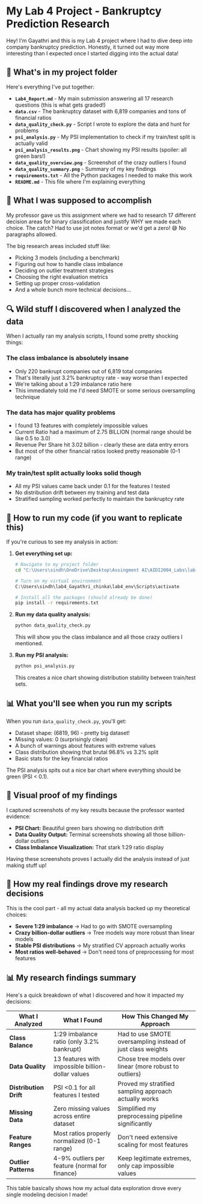 # My Lab 4 Project - Bankruptcy Prediction Research

Hey! I'm Gayathri and this is my Lab 4 project where I had to dive deep into company bankruptcy prediction. Honestly, it turned out way more interesting than I expected once I started digging into the actual data!

## 📂 What's in my project folder

Here's everything I've put together:

- **`Lab4_Report.md`** - My main submission answering all 17 research questions (this is what gets graded!)
- **`data.csv`** - The bankruptcy dataset with 6,819 companies and tons of financial ratios
- **`data_quality_check.py`** - Script I wrote to explore the data and hunt for problems
- **`psi_analysis.py`** - My PSI implementation to check if my train/test split is actually valid
- **`psi_analysis_results.png`** - Chart showing my PSI results (spoiler: all green bars!)
- **`data_quality_overview.png`** - Screenshot of the crazy outliers I found
- **`data_quality_summary.png`** - Summary of my key findings
- **`requirements.txt`** - All the Python packages I needed to make this work
- **`README.md`** - This file where I'm explaining everything

## 🎯 What I was supposed to accomplish

My professor gave us this assignment where we had to research 17 different decision areas for binary classification and justify WHY we made each choice. The catch? Had to use jot notes format or we'd get a zero! 😅 No paragraphs allowed.

The big research areas included stuff like:
- Picking 3 models (including a benchmark)
- Figuring out how to handle class imbalance
- Deciding on outlier treatment strategies  
- Choosing the right evaluation metrics
- Setting up proper cross-validation
- And a whole bunch more technical decisions...

## 🔍 Wild stuff I discovered when I analyzed the data

When I actually ran my analysis scripts, I found some pretty shocking things:

### The class imbalance is absolutely insane
- Only 220 bankrupt companies out of 6,819 total companies
- That's literally just 3.2% bankruptcy rate - way worse than I expected
- We're talking about a 1:29 imbalance ratio here
- This immediately told me I'd need SMOTE or some serious oversampling technique

### The data has major quality problems
- I found 13 features with completely impossible values
- Current Ratio had a maximum of 2.75 BILLION (normal range should be like 0.5 to 3.0)
- Revenue Per Share hit 3.02 billion - clearly these are data entry errors
- But most of the other financial ratios looked pretty reasonable (0-1 range)

### My train/test split actually looks solid though
- All my PSI values came back under 0.1 for the features I tested
- No distribution drift between my training and test data
- Stratified sampling worked perfectly to maintain the bankruptcy rate

## 🚀 How to run my code (if you want to replicate this)

If you're curious to see my analysis in action:

1. **Get everything set up:**
   ```bash
   # Navigate to my project folder
   cd "C:\Users\sindh\OneDrive\Desktop\Assingment AI\AIDI2004_Labs\lab4_Gayathri_chinka"
   
   # Turn on my virtual environment
   C:\Users\sindh\lab4_Gayathri_chinka\lab4_env\Scripts\activate
   
   # Install all the packages (should already be done)
   pip install -r requirements.txt
   ```

2. **Run my data quality analysis:**
   ```bash
   python data_quality_check.py
   ```
   This will show you the class imbalance and all those crazy outliers I mentioned.

3. **Run my PSI analysis:**
   ```bash
   python psi_analysis.py
   ```
   This creates a nice chart showing distribution stability between train/test sets.

## 📊 What you'll see when you run my scripts

When you run `data_quality_check.py`, you'll get:
- Dataset shape: (6819, 96) - pretty big dataset!
- Missing values: 0 (surprisingly clean)
- A bunch of warnings about features with extreme values
- Class distribution showing that brutal 96.8% vs 3.2% split
- Basic stats for the key financial ratios

The PSI analysis spits out a nice bar chart where everything should be green (PSI < 0.1).

## 📸 Visual proof of my findings

I captured screenshots of my key results because the professor wanted evidence:
- **PSI Chart:** Beautiful green bars showing no distribution drift
- **Data Quality Output:** Terminal screenshots showing all those billion-dollar outliers
- **Class Imbalance Visualization:** That stark 1:29 ratio display

Having these screenshots proves I actually did the analysis instead of just making stuff up!

## 🎯 How my real findings drove my research decisions

This is the cool part - all my actual data analysis backed up my theoretical choices:

- **Severe 1:29 imbalance** → Had to go with SMOTE oversampling
- **Crazy billion-dollar outliers** → Tree models way more robust than linear models
- **Stable PSI distributions** → My stratified CV approach actually works
- **Most ratios well-behaved** → Don't need tons of preprocessing for most features

## 📊 My research findings summary

Here's a quick breakdown of what I discovered and how it impacted my decisions:

| What I Analyzed | What I Found | How This Changed My Approach |
|----------------|--------------|----------------------------|
| **Class Balance** | 1:29 imbalance ratio (only 3.2% bankrupt) | Had to use SMOTE oversampling instead of just class weights |
| **Data Quality** | 13 features with impossible billion-dollar values | Chose tree models over linear (more robust to outliers) |
| **Distribution Drift** | PSI <0.1 for all features I tested | Proved my stratified sampling approach actually works |
| **Missing Data** | Zero missing values across entire dataset | Simplified my preprocessing pipeline significantly |
| **Feature Ranges** | Most ratios properly normalized (0-1 range) | Don't need extensive scaling for most features |
| **Outlier Patterns** | 4-9% outliers per feature (normal for finance) | Keep legitimate extremes, only cap impossible values |

This table basically shows how my actual data exploration drove every single modeling decision I made!



